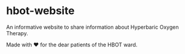 # hbot-website
An informative website to share information about Hyperbaric Oxygen Therapy.  

Made with ❤️ for the dear patients of the HBOT ward.


